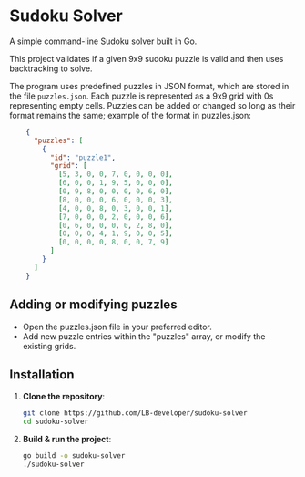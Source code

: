 # Sudoku Solver

A simple command-line Sudoku solver built in Go. 

This project validates if a given 9x9 sudoku puzzle is valid and then uses backtracking to solve.

The program uses predefined puzzles in JSON format, which are stored in the file `puzzles.json`. Each puzzle is represented as a 9x9 grid with 0s representing empty cells. Puzzles can be added or changed so long as their format remains the same; example of the format in puzzles.json:

```json
    {
      "puzzles": [
        {
          "id": "puzzle1",
          "grid": [
            [5, 3, 0, 0, 7, 0, 0, 0, 0],
            [6, 0, 0, 1, 9, 5, 0, 0, 0],
            [0, 9, 8, 0, 0, 0, 0, 6, 0],
            [8, 0, 0, 0, 6, 0, 0, 0, 3],
            [4, 0, 0, 8, 0, 3, 0, 0, 1],
            [7, 0, 0, 0, 2, 0, 0, 0, 6],
            [0, 6, 0, 0, 0, 0, 2, 8, 0],
            [0, 0, 0, 4, 1, 9, 0, 0, 5],
            [0, 0, 0, 0, 8, 0, 0, 7, 9]
          ]
        }
      ]
    }
```
## Adding or modifying puzzles
- Open the puzzles.json file in your preferred editor.
- Add new puzzle entries within the "puzzles" array, or modify the existing grids.

## Installation

1. **Clone the repository**:
   ```bash
   git clone https://github.com/LB-developer/sudoku-solver
   cd sudoku-solver
   ```

2. **Build & run the project**:
    ```bash
    go build -o sudoku-solver
    ./sudoku-solver
    ```



